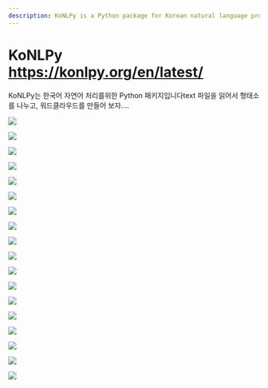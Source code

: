 ```yaml
---
description: KoNLPy is a Python package for Korean natural language processing
---
```


# KoNLPy https://konlpy.org/en/latest/

  KoNLPy는 한국어 자연어 처리를위한 Python 패키지입니다text 파일을 읽어서 형태소를 나누고, 워드클라우드를 만들어 보자.... 

![](../.gitbook/assets/image%20%28264%29.png)

![](../.gitbook/assets/image%20%28278%29.png)

![](../.gitbook/assets/image%20%28225%29.png)

![](../.gitbook/assets/image%20%28262%29.png)

![](../.gitbook/assets/image%20%28231%29.png)

![](../.gitbook/assets/image%20%28249%29.png)

![](../.gitbook/assets/image%20%28242%29.png)

![](../.gitbook/assets/image%20%28280%29.png)

![](../.gitbook/assets/image%20%28246%29.png)

![](../.gitbook/assets/image%20%28238%29.png)

![](../.gitbook/assets/image%20%28250%29.png)

![](../.gitbook/assets/image%20%28276%29.png)

![](../.gitbook/assets/image%20%28235%29.png)

![](../.gitbook/assets/image%20%28247%29.png)

![](../.gitbook/assets/image%20%28227%29.png)

![](../.gitbook/assets/image%20%28272%29.png)

![](../.gitbook/assets/image%20%28241%29.png)

![](../.gitbook/assets/image%20%28232%29.png)

